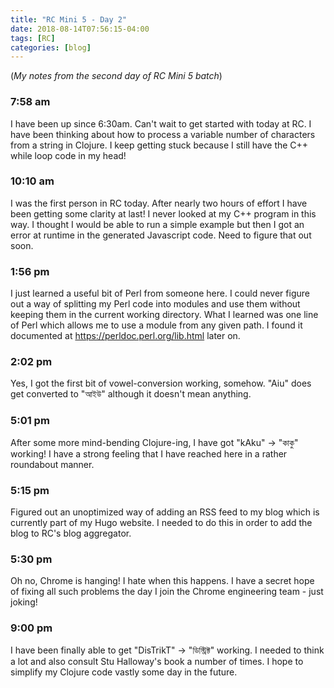 ```yaml
---
title: "RC Mini 5 - Day 2"
date: 2018-08-14T07:56:15-04:00
tags: [RC]
categories: [blog]
---
```


(*My notes from the second day of RC Mini 5 batch*)

### 7:58 am
I have been up since 6:30am. Can't wait to get started with today at RC. I have been thinking about how to process a variable number of characters from a string in Clojure. I keep getting stuck because I still have the C++ while loop code in my head!

### 10:10 am
I was the first person in RC today. After nearly two hours of effort I have been getting some clarity at last! I never looked at my C++ program in this way. I thought I would be able to run a simple example but then I got an error at runtime in the generated Javascript code. Need to figure that out soon.

### 1:56 pm
I just learned a useful bit of Perl from someone here. I could never figure out a way of splitting my Perl code into modules and use them without keeping them in the current working directory. What I learned was one line of Perl which allows me to use a module from any given path. I found it documented at https://perldoc.perl.org/lib.html later on.

### 2:02 pm
Yes, I got the first bit of vowel-conversion working, somehow. "Aiu" does get converted to "আইউ" although it doesn't mean anything.

### 5:01 pm
After some more mind-bending Clojure-ing, I have got "kAku" -> "কাকু" working! I have a strong feeling that I have reached here in a rather roundabout manner.

### 5:15 pm
Figured out an unoptimized way of adding an RSS feed to my blog which is currently part of my Hugo website. I needed to do this in order to add the blog to RC's blog aggregator.

### 5:30 pm
Oh no, Chrome is hanging! I hate when this happens. I have a secret hope of fixing all such problems the day I join the Chrome engineering team - just joking!

### 9:00 pm
I have been finally able to get "DisTrikT" -> "ডিস্ট্রিক্ট" working. I needed to think a lot and also consult Stu Halloway's book a number of times. I hope to simplify my Clojure code vastly some day in the future.